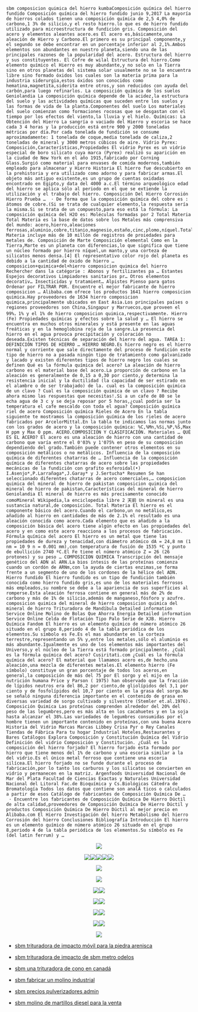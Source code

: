 
```
sbm composicion quimica del hierro kumbaComposición química del hierro fundido Composición química del hierro fundido junio 9,2017 La mayoría de hierros colados tienen una composición química de 2,5 4,0% de carbono,1 3% de silicio,y el resto hierro.lo que es de hierro fundido utilizado para microestructura de fundición gris. Composición del acero y elementos aleantes acero.es El acero es,básicamente,una aleación de Hierro y Carbono.El primero es su principal componente,y el segundo se debe encontrar en un porcentaje inferior al 2,1%.Ambos elementos son abundantes en nuestro planeta,siendo una de las principales razones de la popularidad del acero. Estructura del hierro y sus constituyentes. El Cofre de wilal Estructura del hierro.Como elemento químico el Hierro es muy abundante,y no solo en la Tierra sino en otros planetas del sistema solar usualmente no se lo encuentra libre sino formado óxidos los cuales son la materia prima para la industria siderurgia,estos óxidos son conocidos como hematina,magnetita,siderita entre otros,y son reducidos con ayuda del carbón,para luego refinarlos. La composición química de los suelos Geniolandia La composición química depende de la acidez,la estructura del suelo y las actividades químicas que suceden entre los suelos y las formas de vida de la planta.Componentes del suelo Los materiales del suelo comienzan como formaciones rocosas que se desgastan con el tiempo por los efectos del viento,la lluvia y el hielo. Químicas: La Obtención del Hierro La sangría o vaciado del Hierro y escoria se hace cada 3 4 horas y la producción está entre 900 y 2000 toneladas métricas por día.Por cada tonelada de fundición se consume aproximadamente: 1 tonelada de coque,media tonelada de caliza,2 toneladas de mineral y 3000 metros cúbicos de aire. Vidrio Pyrex: Composición,Características,Propiedades El vidrio Pyrex es un vidrio especial de boro silicato cuya marca (Pyrex) realizó su aparición en la ciudad de New York en el año 1915,fabricado por Corning Glass.Surgió como material para envases de comida modernos,también empleado para almacenar y Hierro Historia El hierro fue descubierto en la prehistoria y era utilizado como adorno y para fabricar armas.El objeto más antiguo existente,es un grupo de cuentas oxidadas encontrado en Egipto,y data del 4000 a.c.El término arqueológico edad del hierro se aplica sólo al periodo en el que se extiende la utilización y el trabajo del hierro. Composición Del Hierro Corrosión Hierro Prueba …  · De forma que la composición química del cobre es : átomos de cobre.(Si se trata de cualquier elemento,la respuesta sería la misma.Si se trata de un compuesto,para eso está la fórmula: La composición química del H2O es: Moléculas formadas por 2 Total Materia Total Materia es la base de datos sobre los Metales más comprensiva del mundo: acero,hierro,aleaciones ferrosas,aluminio,cobre,titanio,magnesio,estaño,cinc,plomo,níquel.Total Materia incluye más de 10 millón de registros de proiedades para metales de. Composición de Marte Composición elemental Como en la Tierra,Marte es un planeta con diferencias,lo que significa que tiene un núcleo formado por hierro níquel,un manto,y una corteza de silicatos menos densa.[4] El representativo color rojo del planeta es debido a la cantidad de óxido de hierro … composicion+quimica+del+hierro composicion quimica del hierro Rechercher dans la catégorie : Abonos y fertilizantes pa … Estantes Espejos decorativos Limpiadores sanitarios pr… Otros elementos decorativ… Insecticidas y tratamient… Alpistes Pienso para gatos Ordenar por FILTRAR POR. Encuentre el mejor fabricante de hierro composicion … Alibaba.com ofrece los productos 1641 hierro composicion quimica.Hay proveedores de 1634 hierro composicion quimica,principalmente ubicados en East Asia.Los principales países o regiones proveedores son China,Singapur y Marruecos,que proveen el 99%，1% y el 1% de hierro composicion quimica,respectivamente. Hierro (Fe) Propiedades químicas y efectos sobre la salud y … El hierro se encuentra en muchos otros minerales y está presente en las aguas freáticas y en la hemoglobina roja de la sangre.La presencia del hierro en el agua provoca precipitación y coloración no deseada.Existen técnicas de separación del hierro del agua. TAREA 1: DEFINICIÓN TIPOS DE HIERRO … HIERRO NEGRO.Es hierro negro es el hierro normal y corriente que sale directamente del proceso de fundición este tipo de hierro no a pasada ningún tipo de tratamiento como galvanizado y lacado y existen diferentes tipos de hierro negro los cuales se definen Qué es la fórmula química del acero? La aleación de hierro carbono es el material base del acero.La proporción de carbono en la aleación es generalmente de 0,15 a 0,30 por ciento,y determina la resistencia inicial y la ductilidad (la capacidad de ser estirado en el alambre o de ser trabajado) de la. cual es la composición quimica de un clavo ? Cual es la composición quimica de un clavo ? Recibe ahora mismo las respuestas que necesitas!.Si a un cafe de 80 se le echa agua de 3 c y se deja reposar por 5 horas,¿cual podria ser la temperatura el cafe mescaldo con toda el agua? Composición química riel de acero Composición química Rieles de Acero En la tabla siguiente te mostramos la composición química de los rieles de acero fabricados por ArcelorMittal.En la tabla te indicamos las normas junto con los grados de acero y la composición química: %C,%Mn,%Si,%P,%S,Max H ppm y Max O ppm. ACERO.COMPOSICIÓN Y CLASIFICACIÓN. Materiales … QUÉ ES EL ACERO? El acero es una aleación de hierro con una cantidad de carbono que varía entre el 0'03% y 1'075% en peso de su composición dependiendo del grado.También puede contener otros elementos en su composición metálicos o no metálicos. Influencia de la composición química de diferentes chatarras de … Influencia de la composición química de diferentes chatarras de acero sobre las propiedades mecánicas de la fundición con grafito esferoidal(•) I.Asenjo*,P.Larrañaga*,J.Garay* y J.Sertucha* Resumen Se han seleccionado diferentes chatarras de acero comerciales,… composicion quimica del mineral de hierro de pakistan composicion quimica del mineral de hierro de pakistan,Características del mineral de hierro Geniolandia El mineral de hierro es más precisamente conocido comoMineral Wikipedia,la enciclopedia libre 2 天前 Un mineral es una sustancia natural,de composición. Total Materia El hierro es el componente básico del acero.Cuando el carbono,un no metálico,es añadido al hierro en cantidades de más de 2.1% el resultado es una aleación conocida como acero.Cada elemento que es añadido a la composición básica del acero tiene algún efecto en las propiedades del acero y en como este acero reacciona a los procesos de fabricación. Fórmula química del acero El hierro es un metal que tiene las propiedades de dureza y tenacidad,con diámetro atómico dA = 24,8 nm (1 nm = 10 9 n = 0.001 mm),con temperatura de fusión de 1535 ºC y punto de ebullición 2740 ºC.El Fe tiene el número atómico Z = 26 (26 protones) y su peso … COMPOSICION QUIMICA Transcripción del mensaje genético del ADN al ARN.La bios íntesis de las proteínas comienza cuando un cordón de ARNm,con la ayuda de ciertas enzimas,se forma frente a un segmento de uno de los cordones de la hélice del ADN. Hierro fundido El hierro fundido es un tipo de fundición también conocida como hierro fundido gris,es uno de los materiales ferrosos más empleados,su nombre se debe a la apariencia de sus superficies al romperse.Esta aleación ferrosa contiene en general más de 2% de carbono y más de 1% de silicio,además de manganeso,fósforo y azufre. composicion quimica del mineral de hierro composicion quimica del mineral de hierro Trituradora de Mandíbula Detailed information Service Online Molino de Bolas Que Ahorra Energía Detailed information Service Online Celda de Flotación Tipo Palo Serie de XJB. Hierro Química Fandom El hierro es un elemento químico de número atómico 26 situado en el grupo 8,periodo 4 de la tabla periódica de los elementos.Su símbolo es Fe.Es el mas abundante en la corteza terrestre,representando un 5% y,entre los metales,sólo el aluminio es más abundante.Igualmente es uno de los elementos más importantes del Universo,y el núcleo de la Tierra está formado principalmente. ¿Cuál es la fórmula química del acero? Cusiritati.com ¿Cuál es la fórmula química del acero? El material que llamamos acero es,de hecho,una aleación,una mezcla de diferentes metales.El elemento hierro (Fe símbolo) constituye un gran porcentaje de todos los aceros,en general,la composición de más del 75 por El sorgo y el mijo en la nutrición humana Price y Parson ( 1975) han observado que la fracción de lípidos neutros era del 86,2 por ciento,de gliolípidos del 3,1 por ciento y de fosfolípidos del 10,7 por ciento en la grasa del sorgo.No se señaló ninguna diferencia importante en el contenido de grasa en diversas variedad de sorgo cultivado y silvestre (Stemler et.al.1976). Composición Quimica Las proteínas comprenden alrededor del 20% del peso de las legumbres,pero es más alta en los cacahuetes y en la soja hasta alcanzar el 38%.Las variedades de legumbres consumidas por el hombre tienen un importante contenido en proteínas,con una buena Acero Historia del Vidrio Marcas Marcas Libbey Crisa Pyr o Rey Canales Tiendas de Fábrica Para tu hogar Industrial Hoteles,Restaurantes y Bares Catálogos Explora Composición y Constitución Química del Vidrio Definición del vidrio Composición y Constitución. ¿Cuál es la composición del hierro forjado? El hierro forjado esta formado por hierro que tiene menos del 1% de carbono y una escoria similar a la del vidrio.Es el único metal ferroso que contiene una escoria silícea.El hierro forjado no se funde durante el proceso de fabricación,por lo tanto los carburos y los silicatos se convierten en vidrio y permanecen en la matriz. Argenfoods Universidad Nacional de Mar del Plata Facultad de Ciencias Exactas y Naturales Universidad Nacional del Litoral Fac.de Bioquímica y Cs.Biológicas Cátedra de Bromatología Todos los datos que contiene son analÃ ticos o calculados a partir de esos Catálogo de fabricantes de Composición Química De …  · Encuentre los fabricantes de Composición Química De Hierro Dúctil de alta calidad,proveedores de Composición Química De Hierro Dúctil y productos Composición Química De Hierro Dúctil al mejor precio en Alibaba.com El Hierro Investigación del hierro Metabolismo del hierro Corrosión del hierro Conclusiones Bibliografía Introducción El hierro es un elemento químico de número atómico 26 situado en el grupo 8,periodo 4 de la tabla periódica de los elementos.Su símbolo es Fe (del latin ferrum) y … 
```

<div align="center">

<a href="https://es-crusher.shibang-china.com/github&k=sbm+composicion+quimica+del+hierro+kumba"><img src="https://static.shibang-china.com/es/crusher/logo.jpg"></a>

<a href="https://es-crusher.shibang-china.com/github&k=sbm+composicion+quimica+del+hierro+kumba"><img src="https://static.shibang-china.com/es/crusher/index.jpg"></a><a href="https://es-crusher.shibang-china.com/material.htmlgithub&k=sbm+composicion+quimica+del+hierro+kumba"><img src="https://static.shibang-china.com/es/crusher/material.jpg"></a><a href="https://es-crusher.shibang-china.com/application.htmlgithub&k=sbm+composicion+quimica+del+hierro+kumba"><img src="https://static.shibang-china.com/es/crusher/application.jpg"></a><a href="https://es-crusher.shibang-china.com/aboutus.htmlgithub&k=sbm+composicion+quimica+del+hierro+kumba"><img src="https://static.shibang-china.com/es/crusher/aboutus.jpg"></a><a href="https://es-crusher.shibang-china.com/contact.htmlgithub&k=sbm+composicion+quimica+del+hierro+kumba"><img src="https://static.shibang-china.com/es/crusher/contact.jpg"></a>

<a href="https://es-crusher.shibang-china.com/github&k=sbm+composicion+quimica+del+hierro+kumba"><img src="https://static.shibang-china.com/es/crusher/banner.jpg"></a>

<a href="https://swt.shibang-china.com/github&k=sbm+composicion+quimica+del+hierro+kumba"><img src="https://static.shibang-china.com/es/crusher/text.jpg"></a>

<a href="https://swt.shibang-china.com/github&k=sbm+composicion+quimica+del+hierro+kumba"><img src="https://static.shibang-china.com/es/crusher/chat.jpg"></a><a href="https://es-crusher.shibang-china.com/contact.htmlgithub&k=sbm+composicion+quimica+del+hierro+kumba"><img src="https://static.shibang-china.com/es/crusher/message.jpg"></a>

<a href="https://es-crusher.shibang-china.com/products/pe.htmlgithub&k=sbm+composicion+quimica+del+hierro+kumba"><img src="https://static.shibang-china.com/es/crusher/pe.jpg"></a><a href="https://es-crusher.shibang-china.com/products/pf.htmlgithub&k=sbm+composicion+quimica+del+hierro+kumba"><img src="https://static.shibang-china.com/es/crusher/pf.jpg"></a>

<a href="https://es-crusher.shibang-china.com/products/hpt.htmlgithub&k=sbm+composicion+quimica+del+hierro+kumba"><img src="https://static.shibang-china.com/es/crusher/hpt.jpg"></a><a href="https://es-crusher.shibang-china.com/products/vsi.htmlgithub&k=sbm+composicion+quimica+del+hierro+kumba"><img src="https://static.shibang-china.com/es/crusher/vsi.jpg"></a>

<a href="https://es-crusher.shibang-china.com/products/klv.htmlgithub&k=sbm+composicion+quimica+del+hierro+kumba"><img src="https://static.shibang-china.com/es/crusher/klv.jpg"></a><a href="https://es-crusher.shibang-china.com/products/portable.htmlgithub&k=sbm+composicion+quimica+del+hierro+kumba"><img src="https://static.shibang-china.com/es/crusher/portable.jpg"></a>

<a href="https://swt.shibang-china.com/github&k=sbm+composicion+quimica+del+hierro+kumba"><img src="https://static.shibang-china.com/es/crusher/case.jpg"></a>

</div>


* [sbm trituradora de impacto móvil para la piedra arenisca](sbm%20trituradora%20de%20impacto%20m%C3%B3vil%20para%20la%20piedra%20arenisca.md)

* [sbm trituradora de impacto de sbm metro odelos](sbm%20trituradora%20de%20impacto%20de%20sbm%20metro%20odelos.md)

* [sbm una trituradora de cono en canadá](sbm%20una%20trituradora%20de%20cono%20en%20canad%C3%A1.md)

* [sbm fabricar un molino industrial](sbm%20fabricar%20un%20molino%20industrial.md)

* [sbm precios pulverizadores admin](sbm%20precios%20pulverizadores%20admin.md)

* [sbm molino de martillos diesel para la venta](sbm%20molino%20de%20martillos%20diesel%20para%20la%20venta.md)